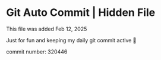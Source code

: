 # Git Auto Commit | Hidden File

This file was added Feb 12, 2025

Just for fun and keeping my daily git commit active 🤪

commit number: 320446
